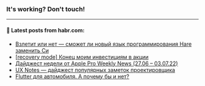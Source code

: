 ### It's working? Don't touch!

---
<!--
#### 🛠️ Technical stack:

![C++](https://img.shields.io/badge/C++-informational?logo=c%2B%2B&style=flat&logoColor=white&color=9C033A)
![Java](https://img.shields.io/badge/Java-informational?logo=java&style=flat&logoColor=white&color=007396)
![Kotlin](https://img.shields.io/badge/Kotlin-informational?logo=Kotlin&style=flat&logoColor=white&color=0095D5)
![JS](https://img.shields.io/badge/JS-informational?logo=javaScript&style=flat&logoColor=black&color=F7Df1E) <br>
![HTML5](https://img.shields.io/badge/HTML5-informational?logo=html5&style=flat&logoColor=white&color=E34F26)
![CSS3](https://img.shields.io/badge/CSS3-informational?logo=css3&style=flat&logoColor=white&color=157286)
![Sass](https://img.shields.io/badge/Saas-informational?logo=sass&style=flat&logoColor=white&color=hotpink)
![PHP](https://img.shields.io/badge/PHP-informational?logo=php&style=flat&logoColor=white&color=777BB4) <br>
![WebPAck](https://img.shields.io/badge/WebPack-informational?logo=webPack&style=flat&logoColor=white&color=FF6F00)
![Bootstrap](https://img.shields.io/badge/Bootstrap-informational?logo=Bootstrap&style=flat&logoColor=white&color=7952B3)
![MySQL](https://img.shields.io/badge/MySQL-informational?logo=MySQL&style=flat&logoColor=white&color=00f) <br>
![NodeJS](https://img.shields.io/badge/NodeJS-informational?logo=node.js&style=flat&logoColor=white&color=43853D)
![Spring](https://img.shields.io/badge/Spring-informational?logo=Spring&style=flat&logoColor=white&color=0A9EDC)
![Angular](https://img.shields.io/badge/Vue-informational?logo=vue.js&style=flat&logoColor=white&color=red)
![Git](https://img.shields.io/badge/Git-informational?logo=git&style=flat&logoColor=white&color=darkorange)

___
-->

#### 💬 Latest posts from habr.com:

<!-- BLOG-POST-LIST:START -->
- [Взлетит или нет — сможет ли новый язык программирования Hare заменить Си](https://habr.com/ru/post/674890/?utm_source=habrahabr&utm_medium=rss&utm_campaign=674890)
- [[recovery mode] Конец моим инвестициям в акции](https://habr.com/ru/post/675022/?utm_source=habrahabr&utm_medium=rss&utm_campaign=675022)
- [Дайджест недели от Apple Pro Weekly News &lpar;27.06 – 03.07.22&rpar;](https://habr.com/ru/post/674820/?utm_source=habrahabr&utm_medium=rss&utm_campaign=674820)
- [UX Notes — дайджест популярных заметок проектировщика](https://habr.com/ru/post/674974/?utm_source=habrahabr&utm_medium=rss&utm_campaign=674974)
- [Flutter для автомобиля. А почему бы и нет?](https://habr.com/ru/post/674622/?utm_source=habrahabr&utm_medium=rss&utm_campaign=674622)
<!-- BLOG-POST-LIST:END -->

